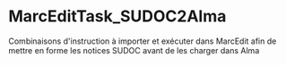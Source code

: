 # MarcEditTask_SUDOC2Alma
Combinaisons d'instruction à importer et exécuter dans MarcEdit afin de mettre en forme les notices SUDOC avant de les charger dans Alma
